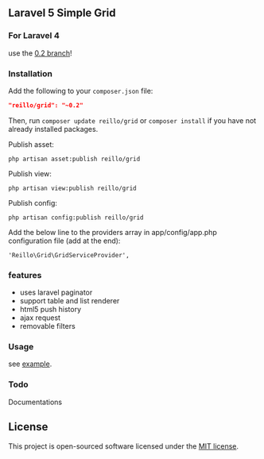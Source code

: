 ## Laravel 5 Simple Grid

### For Laravel 4

use the [0.2 branch](https://github.com/reillo/grid/tree/0.2)!

### Installation

Add the following to your `composer.json` file:

```json
"reillo/grid": "~0.2"
```

Then, run `composer update reillo/grid` or `composer install` if you have not already installed packages.

Publish asset:

```
php artisan asset:publish reillo/grid
```

Publish view:

```
php artisan view:publish reillo/grid
```

Publish config:

```
php artisan config:publish reillo/grid
```

Add the below line to the providers array in app/config/app.php configuration file (add at the end):
```
'Reillo\Grid\GridServiceProvider',
```

### features
 - uses laravel paginator
 - support table and list renderer
 - html5 push history
 - ajax request
 - removable filters

### Usage
see [example](https://github.com/reillo/grid/tree/master/src/Example).

### Todo
Documentations

## License
This project is open-sourced software licensed under the [MIT license][mit-url].

[mit-url]: http://opensource.org/licenses/MIT

